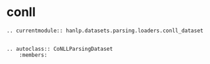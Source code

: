 # conll

```{eval-rst}
.. currentmodule:: hanlp.datasets.parsing.loaders.conll_dataset 


.. autoclass:: CoNLLParsingDataset
	:members:

```
